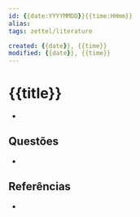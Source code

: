 ```yaml
---
id: {{date:YYYYMMDD}}{{time:HHmm}}
alias: 
tags: zettel/literature

created: {{date}}, {{time}}
modified: {{date}}, {{time}}
---
```

# {{title}}
<!-- Main content of my thoughts really -->

- 

## Questões
<!-- What remains for you to consider? --> 

- 

## Referências
<!-- Links to pages not referenced in the content -->

- 
